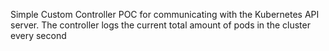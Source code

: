 Simple Custom Controller POC for communicating with the Kubernetes API server.
The controller logs the current total amount of pods in the cluster every second
